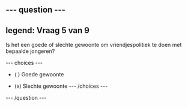--- question ---
---
legend: Vraag 5 van 9
---

Is het een goede of slechte gewoonte om vriendjespolitiek te doen met bepaalde jongeren?

--- choices ---
- ( ) Goede gewoonte

- (x) Slechte gewoonte --- /choices ---

--- /question ---
